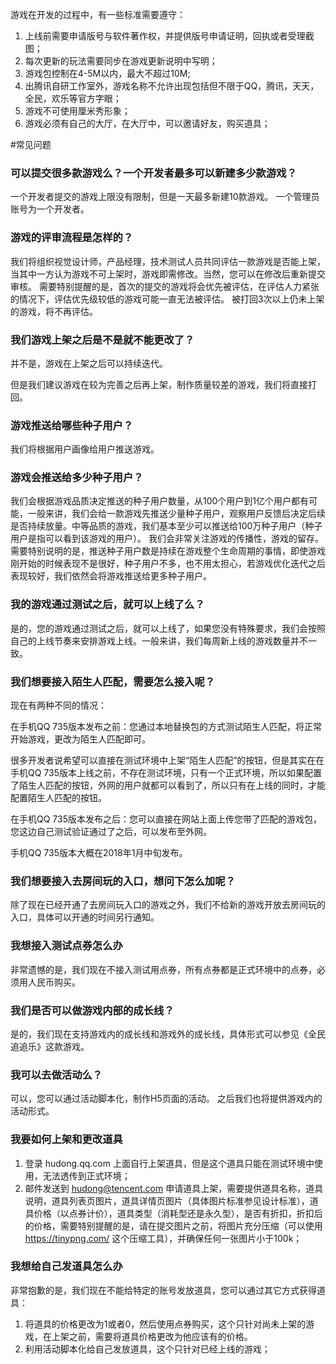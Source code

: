 游戏在开发的过程中，有一些标准需要遵守：
1. 上线前需要申请版号与软件著作权，并提供版号申请证明，回执或者受理截图；
2. 每次更新的玩法需要同步在游戏更新说明中写明；
3. 游戏包控制在4-5M以内，最大不超过10M;
4. 出腾讯自研工作室外，游戏名称不允许出现包括但不限于QQ，腾讯，天天，全民，欢乐等官方字眼；
5. 游戏不可使用厘米秀形象；
6. 游戏必须有自己的大厅，在大厅中，可以邀请好友，购买道具；




#常见问题

### 可以提交很多款游戏么？一个开发者最多可以新建多少款游戏？
一个开发者提交的游戏上限没有限制，但是一天最多新建10款游戏。
一个管理员账号为一个开发者。


### 游戏的评审流程是怎样的？
我们将组织视觉设计师，产品经理，技术测试人员共同评估一款游戏是否能上架，当其中一方认为游戏不可上架时，游戏即需修改。当然，您可以在修改后重新提交审核。
需要特别提醒的是，首次的提交的游戏将会优先被评估，在评估人力紧张的情况下，评估优先级较低的游戏可能一直无法被评估。
被打回3次以上仍未上架的游戏，将不再评估。

### 我们游戏上架之后是不是就不能更改了？
并不是，游戏在上架之后可以持续迭代。

但是我们建议游戏在较为完善之后再上架，制作质量较差的游戏，我们将直接打回。

### 游戏推送给哪些种子用户？
我们将根据用户画像给用户推送游戏。

### 游戏会推送给多少种子用户？
我们会根据游戏品质决定推送的种子用户数量，从100个用户到1亿个用户都有可能，一般来讲，我们会给一款游戏先推送少量种子用户，观察用户反馈后决定后续是否持续放量。中等品质的游戏，我们基本至少可以推送给100万种子用户（种子用户是指可以看到该游戏的用户）。
我们会非常关注游戏的传播性，游戏的留存。
需要特别说明的是，推送种子用户数是持续在游戏整个生命周期的事情，即使游戏刚开始的时候表现不是很好，种子用户不多，也不用太担心，若游戏优化迭代之后表现较好，我们依然会将游戏推送给更多种子用户。

### 我的游戏通过测试之后，就可以上线了么？
是的，您的游戏通过测试之后，就可以上线了，如果您没有特殊要求，我们会按照自己的上线节奏来安排游戏上线。一般来讲，我们每周新上线的游戏数量并不一致。

### 我们想要接入陌生人匹配，需要怎么接入呢？
现在有两种不同的情况：

在手机QQ 735版本发布之前：您通过本地替换包的方式测试陌生人匹配，将正常开始游戏，更改为陌生人匹配即可。

很多开发者说希望可以直接在测试环境中上架“陌生人匹配”的按钮，但是其实在在手机QQ 735版本上线之前，不存在测试环境，只有一个正式环境，所以如果配置了陌生人匹配的按钮，外网的用户就都可以看到了，所以只有在上线的同时，才能配置陌生人匹配的按钮。

在手机QQ 735版本发布之后：您可以直接在网站上面上传您带了匹配的游戏包，您这边自己测试验证通过了之后，可以发布至外网。

手机QQ 735版本大概在2018年1月中旬发布。

### 我们想要接入去房间玩的入口，想问下怎么加呢？
除了现在已经开通了去房间玩入口的游戏之外，我们不给新的游戏开放去房间玩的入口，具体可以开通的时间另行通知。

### 我想接入测试点券怎么办
非常遗憾的是，我们现在不接入测试用点券，所有点券都是正式环境中的点券，必须用人民币购买。


### 我们是否可以做游戏内部的成长线？
是的，我们现在支持游戏内的成长线和游戏外的成长线，具体形式可以参见《全民追追乐》这款游戏。


### 我可以去做活动么？
可以，您可以通过活动脚本化，制作H5页面的活动。
之后我们也将提供游戏内的活动形式。

### 我要如何上架和更改道具

1. 登录 hudong.qq.com 上面自行上架道具，但是这个道具只能在测试环境中使用，无法透传到正式环境；
2. 邮件发送到 hudong@tencent.com 申请道具上架，需要提供道具名称，道具说明，道具列表页图片，道具详情页图片（具体图片标准参见设计标准），道具价格（以点券计价），道具类型（消耗型还是永久型），是否有折扣，折扣后的价格，需要特别提醒的是，请在提交图片之前，将图片充分压缩（可以使用 https://tinypng.com/ 这个压缩工具），并确保任何一张图片小于100k；

### 我想给自己发道具怎么办
非常抱歉的是，我们现在不能给特定的账号发放道具，您可以通过其它方式获得道具：

1. 将道具的价格更改为1或者0，然后使用点券购买，这个只针对尚未上架的游戏，在上架之前，需要将道具价格更改为他应该有的价格。
2. 利用活动脚本化给自己发放道具，这个只针对已经上线的游戏；


